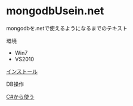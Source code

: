 mongodbUsein.net
============

mongodbを.netで使えるようになるまでのテキスト

環境
* Win7
* VS2010


[インストール](https://github.com/uozy/mongodb4.net/wiki/mongodb%E3%81%AE%E3%82%A4%E3%83%B3%E3%82%B9%E3%83%88%E3%83%BC%E3%83%AB)

DB操作

[C#から使う](https://github.com/uozy/mongodbUsein.net/wiki/C%23%E3%81%8B%E3%82%89%E4%BD%BF%E3%81%86)
